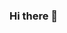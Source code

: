 ### Hi there 👋

<!--
**htmartin90/htmartin90** is a ✨ _special_ ✨ repository because its `README.md` (this file) appears on your GitHub profile.

Here are some ideas to get you started:

- 🔭 I’m currently working on ... making my first repositories in GitHub
- 🌱 I’m currently learning ... Web Development through ASU
- 📫 How to reach me: ... harrison.tyler.martin@gmail.com
- ⚡ Fun fact: ... I work 3 different jobs and go to school!
-->
